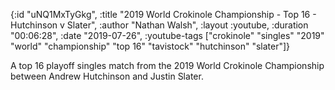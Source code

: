 {:id "uNQ1MxTyGkg",
 :title
 "2019 World Crokinole Championship - Top 16 - Hutchinson v Slater",
 :author "Nathan Walsh",
 :layout :youtube,
 :duration "00:06:28",
 :date "2019-07-26",
 :youtube-tags
 ["crokinole"
  "singles"
  "2019"
  "world"
  "championship"
  "top 16"
  "tavistock"
  "hutchinson"
  "slater"]}


A top 16 playoff singles match from the 2019 World Crokinole Championship between Andrew Hutchinson and Justin Slater.
